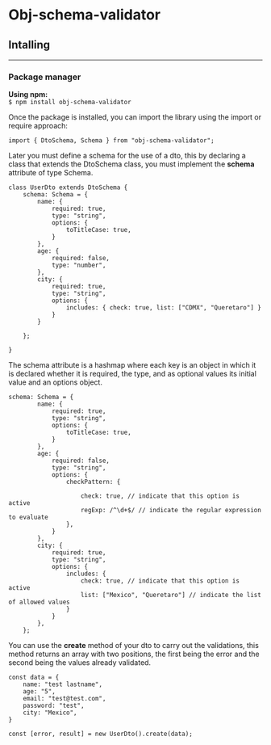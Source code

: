 # Obj-schema-validator

## Intalling
___

### Package manager
**Using npm:** <br/>
```$ npm install obj-schema-validator```

Once the package is installed, you can import the library using the import or require approach:

```
import { DtoSchema, Schema } from "obj-schema-validator";
```

Later you must define a schema for the use of a dto, this by declaring a class that extends the DtoSchema class, you must implement the **schema** attribute of type Schema.
```
class UserDto extends DtoSchema {
    schema: Schema = {
        name: {
            required: true,
            type: "string",
            options: {
                toTitleCase: true,
            }
        },
        age: {
            required: false,
            type: "number",
        },
        city: {
            required: true,
            type: "string",
            options: {
                includes: { check: true, list: ["CDMX", "Queretaro"] }
            }
        }

    };

}
```
The schema attribute is a hashmap where each key is an object in which it is declared whether it is required, the type, and as optional values ​​its initial value and an options object.
```
schema: Schema = {
        name: {
            required: true,
            type: "string",
            options: {
                toTitleCase: true,
            }
        },
        age: {
            required: false,
            type: "string",
            options: {
                checkPattern: {

                    check: true, // indicate that this option is active
                    regExp: /^\d+$/ // indicate the regular expression to evaluate
                },
            }
        },
        city: {
            required: true,
            type: "string",
            options: {
                includes: {
                    check: true, // indicate that this option is active
                    list: ["Mexico", "Queretaro"] // indicate the list of allowed values 
                }
            }
        },
    };
```
You can use the **create** method of your dto to carry out the validations, this method returns an array with two positions, the first being the error and the second being the values ​​already validated.
```
const data = {
    name: "test lastname",
    age: "5",
    email: "test@test.com",
    password: "test",
    city: "Mexico",
}

const [error, result] = new UserDto().create(data);
```
